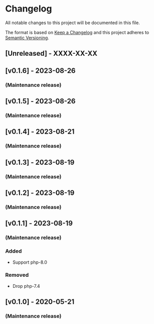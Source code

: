 # Changelog

All notable changes to this project will be documented in this file.

The format is based on [Keep a Changelog](http://keepachangelog.com/en/1.0.0/) and this project adheres to [Semantic Versioning](http://semver.org/spec/v2.0.0.html).

## [Unreleased] - XXXX-XX-XX

## [v0.1.6] -  2023-08-26

### (Maintenance release)


## [v0.1.5] -  2023-08-26

### (Maintenance release)


## [v0.1.4] -  2023-08-21

### (Maintenance release)


## [v0.1.3] -  2023-08-19

### (Maintenance release)


## [v0.1.2] -  2023-08-19

### (Maintenance release)


## [v0.1.1] -  2023-08-19

### (Maintenance release)

### Added
- Support php-8.0

### Removed
- Drop php-7.4


## [v0.1.0] -  2020-05-21

### (Maintenance release)
